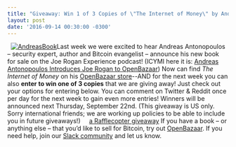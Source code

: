 ```yaml
---
title: "Giveaway: Win 1 of 3 Copies of \"The Internet of Money\" by Andreas Antonopoulos" 
layout: post
date: '2016-09-14 00:30:00 -0300'
---
```

        
  [![AndreasBook](https://blog.openbazaar.org/wp-content/uploads/2016/09/AndreasBook-192x300.jpg)](https://blog.openbazaar.org/wp-content/uploads/2016/09/AndreasBook.jpg)Last week we were excited to hear Andreas Antonopoulos – security expert, author and Bitcoin evangelist – announce his new book for sale on the Joe Rogan Experience podcast! (ICYMI here it is: [Andreas Antonopoulos Introduces Joe Rogan to OpenBazaar](https://blog.openbazaar.org/andreas-antonopoulos-introduces-joe-rogan-to-openbazaar/)) Now can find _The Internet of Money_ on his [OpenBazaar store](https://duosear.ch/efece349f9830a6d6167c3bbc6ed3ce855277a8f)--AND for the next week you can also **enter to win one of 3 copies** that we are giving away! Just check out your options for entering below. You can comment on Twitter & Reddit once per day for the next week to gain even more entries! Winners will be announced next Thursday, September 22nd. (This giveaway is US only. Sorry international friends; we are working up policies to be able to include you in future giveaways!)     [a Rafflecopter giveaway](http://www.rafflecopter.com/rafl/display/197fa0c21/)  If you have a book – or anything else – that you’d like to sell for Bitcoin, try out [OpenBazaar](https://openbazaar.org/). If you need help, join our [Slack community](http://slack.openbazaar.org/) and let us know.